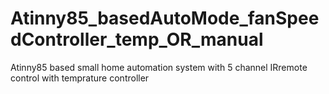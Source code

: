 # Atinny85_basedAutoMode_fanSpeedController_temp_OR_manual
 Atinny85 based small home automation system with 5 channel IRremote control with temprature controller

